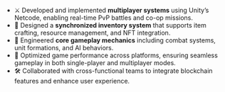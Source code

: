 - ⚔️ Developed and implemented **multiplayer systems** using Unity’s Netcode, enabling real-time PvP battles and co-op missions.  
- 🎒 Designed a **synchronized inventory system** that supports item crafting, resource management, and NFT integration.  
- 🧠 Engineered **core gameplay mechanics** including combat systems, unit formations, and AI behaviors.  
- 🚀 Optimized game performance across platforms, ensuring seamless gameplay in both single-player and multiplayer modes.  
- 🛠️ Collaborated with cross-functional teams to integrate blockchain features and enhance user experience.